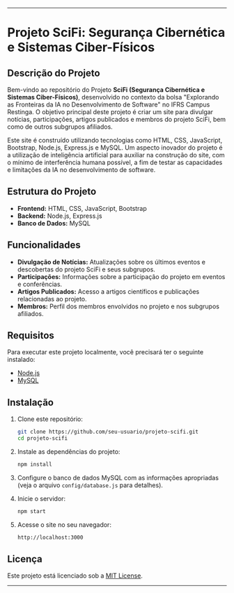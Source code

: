 ---

# Projeto SciFi: Segurança Cibernética e Sistemas Ciber-Físicos

## Descrição do Projeto

Bem-vindo ao repositório do Projeto **SciFi (Segurança Cibernética e Sistemas Ciber-Físicos)**, desenvolvido no contexto da bolsa "Explorando as Fronteiras da IA no Desenvolvimento de Software" no IFRS Campus Restinga. O objetivo principal deste projeto é criar um site para divulgar notícias, participações, artigos publicados e membros do projeto SciFi, bem como de outros subgrupos afiliados.

Este site é construído utilizando tecnologias como HTML, CSS, JavaScript, Bootstrap, Node.js, Express.js e MySQL. Um aspecto inovador do projeto é a utilização de inteligência artificial para auxiliar na construção do site, com o mínimo de interferência humana possível, a fim de testar as capacidades e limitações da IA no desenvolvimento de software.

## Estrutura do Projeto

- **Frontend:** HTML, CSS, JavaScript, Bootstrap
- **Backend:** Node.js, Express.js
- **Banco de Dados:** MySQL

## Funcionalidades

- **Divulgação de Notícias:** Atualizações sobre os últimos eventos e descobertas do projeto SciFi e seus subgrupos.
- **Participações:** Informações sobre a participação do projeto em eventos e conferências.
- **Artigos Publicados:** Acesso a artigos científicos e publicações relacionadas ao projeto.
- **Membros:** Perfil dos membros envolvidos no projeto e nos subgrupos afiliados.

## Requisitos

Para executar este projeto localmente, você precisará ter o seguinte instalado:

- [Node.js](https://nodejs.org/)
- [MySQL](https://www.mysql.com/)

## Instalação

1. Clone este repositório:

   ```bash
   git clone https://github.com/seu-usuario/projeto-scifi.git
   cd projeto-scifi
   ```

2. Instale as dependências do projeto:

   ```bash
   npm install
   ```

3. Configure o banco de dados MySQL com as informações apropriadas (veja o arquivo `config/database.js` para detalhes).

4. Inicie o servidor:

   ```bash
   npm start
   ```

5. Acesse o site no seu navegador:

   ```bash
   http://localhost:3000
   ```

## Licença

Este projeto está licenciado sob a [MIT License](LICENSE).

---